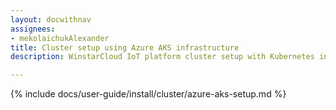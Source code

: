 ```yaml
---
layout: docwithnav
assignees:
- mekolaichukAlexander
title: Cluster setup using Azure AKS infrastructure
description: WinstarCloud IoT platform cluster setup with Kubernetes in Azure AKS

---
```


{% include docs/user-guide/install/cluster/azure-aks-setup.md %}